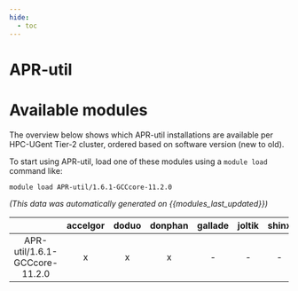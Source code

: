 ```yaml
---
hide:
  - toc
---
```


APR-util
========

# Available modules


The overview below shows which APR-util installations are available per HPC-UGent Tier-2 cluster, ordered based on software version (new to old).

To start using APR-util, load one of these modules using a `module load` command like:

```shell
module load APR-util/1.6.1-GCCcore-11.2.0
```

*(This data was automatically generated on {{modules_last_updated}})*  

| |accelgor|doduo|donphan|gallade|joltik|shinx|skitty|
| :---: | :---: | :---: | :---: | :---: | :---: | :---: | :---: |
|APR-util/1.6.1-GCCcore-11.2.0|x|x|x|-|-|-|-|

